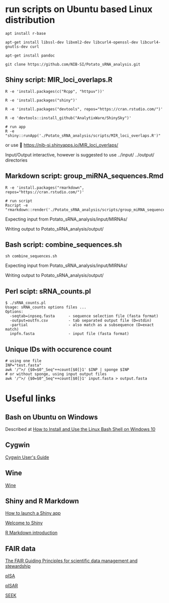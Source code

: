 # run scripts on Ubuntu based Linux distribution 

```
apt install r-base

apt-get install libssl-dev libxml2-dev libcurl4-openssl-dev libcurl4-gnutls-dev curl

apt-get install pandoc

git clone https://github.com/NIB-SI/Potato_sRNA_analysis.git

```

## Shiny script: MIR_loci_overlaps.R 

```
R -e 'install.packages(c("Rcpp", "httpuv"))'

R -e 'install.packages("shiny")'

R -e 'install.packages("devtools", repos="https://cran.rstudio.com/")'

R -e 'devtools::install_github("AnalytixWare/ShinySky")'

# run app
R -e "shiny::runApp('./Potato_sRNA_analysis/scripts/MIR_loci_overlaps.R')"
```
or use 🍂 https://nib-si.shinyapps.io/MIR_loci_overlaps/

Input/Output interactive, however is suggested to use ../input/ ../output/ directories

## Markdown script: group_miRNA_sequences.Rmd
```
R -e 'install.packages("rmarkdown", repos="https://cran.rstudio.com/")'

# run script
Rscript -e "rmarkdown::render('./Potato_sRNA_analysis/scripts/group_miRNA_sequences.Rmd')"
```
Expecting input from Potato_sRNA_analysis/input/MIRNAs/

Writing output to Potato_sRNA_analysis/output/

## Bash script: combine_sequences.sh
```
sh combine_sequences.sh
```

Expecting input from Potato_sRNA_analysis/input/MIRNAs/

Writing output to Potato_sRNA_analysis/output/

## Perl scipt: sRNA_counts.pl
```
$ ./sRNA_counts.pl
Usage: sRNA_counts options files ...
Options:
  -seqtab=inpseq.fasta      - sequence selection file (fasta format)
  -output=outfn.csv         - tab separated output file (D=stdin)
  -partial                  - also match as a subsequence (D=exact match)
  inpfn.fasta               - input file (fasta format)
```

## Unique IDs with occurence count
```
# using one file
INP="test.fasta"
awk '/^>/ {$0=$0"_Seq"++count[$0]}1' $INP | sponge $INP
# or without sponge, using input output files
awk '/^>/ {$0=$0"_Seq"++count[$0]}1' input.fasta > output.fasta
```

# Useful links

## Bash on Ubuntu on Windows

Described at [How to Install and Use the Linux Bash Shell on Windows 10](https://www.howtogeek.com/249966/how-to-install-and-use-the-linux-bash-shell-on-windows-10/)

## Cygwin

[Cygwin User's Guide](https://cygwin.com/cygwin-ug-net.html)

## Wine

[Wine](https://www.winehq.org/)


## Shiny and R Markdown

[How to launch a Shiny app](https://shiny.rstudio.com/articles/running.html/)

[Welcome to Shiny](https://shiny.rstudio.com/tutorial/written-tutorial/lesson1/)

[R Markdown introduction](https://rmarkdown.rstudio.com/lesson-1.html)

## FAIR data

[The FAIR Guiding Principles for scientific data management and stewardship](https://www.nature.com/articles/sdata201618)

[pISA](https://github.com/NIB-SI/pISA)

[pISAR](https://github.com/NIB-SI/pisar)

[SEEK](https://seek4science.org/)
